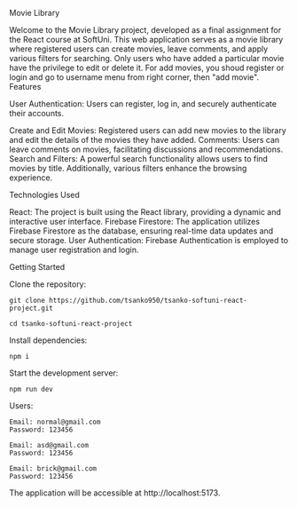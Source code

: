 Movie Library

Welcome to the Movie Library project, developed as a final assignment for the React course at SoftUni. This web application serves as a movie library where registered users can create movies, leave comments, and apply various filters for searching. Only users who have added a particular movie have the privilege to edit or delete it. For add movies, you shoud register or login and go to username menu from right corner, then "add movie".
Features

User Authentication: Users can register, log in, and securely authenticate their accounts.

Create and Edit Movies: Registered users can add new movies to the library and edit the details of the movies they have added.
Comments: Users can leave comments on movies, facilitating discussions and recommendations.
Search and Filters: A powerful search functionality allows users to find movies by title. Additionally, various filters enhance the browsing experience.

Technologies Used

React: The project is built using the React library, providing a dynamic and interactive user interface.
Firebase Firestore: The application utilizes Firebase Firestore as the database, ensuring real-time data updates and secure storage.
User Authentication: Firebase Authentication is employed to manage user registration and login.

Getting Started

Clone the repository:
    
    git clone https://github.com/tsanko950/tsanko-softuni-react-project.git

    cd tsanko-softuni-react-project

Install dependencies:

    npm i

Start the development server:

    npm run dev

Users:

    Email: normal@gmail.com
    Password: 123456

    Email: asd@gmail.com
    Password: 123456

    Email: brick@gmail.com
    Password: 123456   
    
The application will be accessible at http://localhost:5173.

